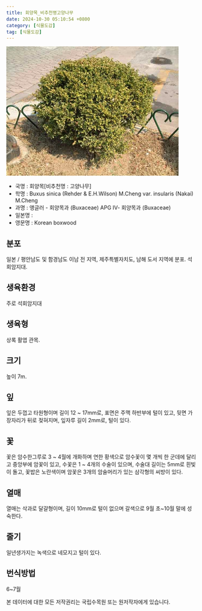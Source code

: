 ```yaml
---
title: 회양목_비추천명고양나무
date: 2024-10-30 05:10:54 +0800
category: [식물도감]
tag: [식물도감]
---
```




![회양목[비추천명 : 고양나무]](/assets/img/fileUpload/plants/basic/Buxaceae/Buxus/2054/1_th2.JPG)
- 국명 : 회양목[비추천명 : 고양나무]
- 학명 : Buxus sinica (Rehder & E.H.Wilson) M.Cheng var. insularis (Nakai) M.Cheng
- 과명 : 앵글러 - 회양목과 (Buxaceae) APG Ⅳ- 회양목과 (Buxaceae)
- 일본명 : 
- 영문명 : Korean boxwood


## 분포
일본 /  평안남도 및 함경남도 이남 전 지역, 제주특별자치도, 남해 도서 지역에 분포. 석회암지대. 
## 생육환경
주로 석회암지대
## 생육형
상록 활엽 관목. 
## 크기
높이 7m.
## 잎
잎은 두껍고 타원형이며 길이 12 ~ 17mm로, 표면은 주맥 하반부에 털이 있고, 뒷면 가장자리가 뒤로 젖혀지며, 잎자루 길이 2mm로, 털이 있다.
## 꽃
꽃은 암수한그루로 3 ~ 4월에 개화하며 연한 황색으로 암수꽃이 몇 개씩 한 군데에 달리고 중앙부에 암꽃이 있고, 수꽃은 1 ~ 4개의 수술이 있으며, 수술대 길이는 5mm로 흰빛이 돌고, 꽃밥은 노란색이며 암꽃은 3개의 암술머리가 있는 삼각형의 씨방이 있다.
## 열매
열매는 삭과로 달걀형이며, 길이 10mm로 털이 없으며 갈색으로 9월 초~10월 말에 성숙한다.
## 줄기
일년생가지는 녹색으로 네모지고 털이 있다.
## 번식방법
6~7월






본 데이터에 대한 모든 저작권리는 국립수목원 또는 원저작자에게 있습니다.
